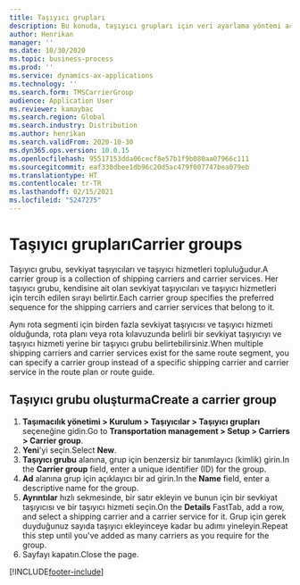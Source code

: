 ```yaml
---
title: Taşıyıcı grupları
description: Bu konuda, taşıyıcı grupları için veri ayarlama yöntemi açıklanmaktadır.
author: Henrikan
manager: ''
ms.date: 10/30/2020
ms.topic: business-process
ms.prod: ''
ms.service: dynamics-ax-applications
ms.technology: ''
ms.search.form: TMSCarrierGroup
audience: Application User
ms.reviewer: kamaybac
ms.search.region: Global
ms.search.industry: Distribution
ms.author: henrikan
ms.search.validFrom: 2020-10-30
ms.dyn365.ops.version: 10.0.15
ms.openlocfilehash: 95517153dda06cecf8e57b1f9b080aa07966c111
ms.sourcegitcommit: eaf330dbee1db96c20d5ac479f007747bea079eb
ms.translationtype: HT
ms.contentlocale: tr-TR
ms.lasthandoff: 02/15/2021
ms.locfileid: "5247275"
---
```

# <a name="carrier-groups"></a><span data-ttu-id="18845-103">Taşıyıcı grupları</span><span class="sxs-lookup"><span data-stu-id="18845-103">Carrier groups</span></span>

<span data-ttu-id="18845-104">Taşıyıcı grubu, sevkiyat taşıyıcıları ve taşıyıcı hizmetleri topluluğudur.</span><span class="sxs-lookup"><span data-stu-id="18845-104">A carrier group is a collection of shipping carriers and carrier services.</span></span> <span data-ttu-id="18845-105">Her taşıyıcı grubu, kendisine ait olan sevkiyat taşıyıcıları ve taşıyıcı hizmetleri için tercih edilen sırayı belirtir.</span><span class="sxs-lookup"><span data-stu-id="18845-105">Each carrier group specifies the preferred sequence for the shipping carriers and carrier services that belong to it.</span></span>

<span data-ttu-id="18845-106">Aynı rota segmenti için birden fazla sevkiyat taşıyıcısı ve taşıyıcı hizmeti olduğunda, rota planı veya rota kılavuzunda belirli bir sevkiyat taşıyıcıyı ve taşıyıcı hizmeti yerine bir taşıyıcı grubu belirtebilirsiniz.</span><span class="sxs-lookup"><span data-stu-id="18845-106">When multiple shipping carriers and carrier services exist for the same route segment, you can specify a carrier group instead of a specific shipping carrier and carrier service in the route plan or route guide.</span></span>

## <a name="create-a-carrier-group"></a><span data-ttu-id="18845-107">Taşıyıcı grubu oluşturma</span><span class="sxs-lookup"><span data-stu-id="18845-107">Create a carrier group</span></span>

1. <span data-ttu-id="18845-108">**Taşımacılık yönetimi &gt; Kurulum &gt; Taşıyıcılar &gt; Taşıyıcı grupları** seçeneğine gidin.</span><span class="sxs-lookup"><span data-stu-id="18845-108">Go to **Transportation management &gt; Setup &gt; Carriers &gt; Carrier group**.</span></span>
1. <span data-ttu-id="18845-109">**Yeni**'yi seçin.</span><span class="sxs-lookup"><span data-stu-id="18845-109">Select **New**.</span></span>
1. <span data-ttu-id="18845-110">**Taşıyıcı grubu** alanına, grup için benzersiz bir tanımlayıcı (kimlik) girin.</span><span class="sxs-lookup"><span data-stu-id="18845-110">In the **Carrier group** field, enter a unique identifier (ID) for the group.</span></span>
1. <span data-ttu-id="18845-111">**Ad** alanına grup için açıklayıcı bir ad girin.</span><span class="sxs-lookup"><span data-stu-id="18845-111">In the **Name** field, enter a descriptive name for the group.</span></span>
1. <span data-ttu-id="18845-112">**Ayrıntılar** hızlı sekmesinde, bir satır ekleyin ve bunun için bir sevkiyat taşıyıcısı ve bir taşıyıcı hizmeti seçin.</span><span class="sxs-lookup"><span data-stu-id="18845-112">On the **Details** FastTab, add a row, and select a shipping carrier and a carrier service for it.</span></span> <span data-ttu-id="18845-113">Grup için gerek duyduğunuz sayıda taşıyıcı ekleyinceye kadar bu adımı yineleyin.</span><span class="sxs-lookup"><span data-stu-id="18845-113">Repeat this step until you've added as many carriers as you require for the group.</span></span>
1. <span data-ttu-id="18845-114">Sayfayı kapatın.</span><span class="sxs-lookup"><span data-stu-id="18845-114">Close the page.</span></span>


[!INCLUDE[footer-include](../../../includes/footer-banner.md)]